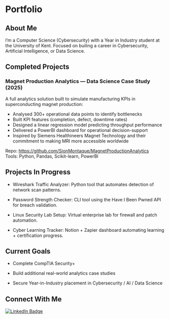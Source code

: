 # Portfolio

## About Me

I’m a Computer Science (Cybersecurity) with a Year in Industry student at the University of Kent. 
Focused on builing a career in Cybersecurity, Artificial Intelligence, or Data Science.


## Completed Projects

### **Magnet Production Analytics — Data Science Case Study (2025)**
A full analytics solution built to simulate manufacturing KPIs in superconducting magnet production:

- Analysed 300+ operational data points to identify bottlenecks  
- Built KPI features (completion, defect, downtime rates)  
- Designed a linear regression model predicting throughput performance  
- Delivered a PowerBI dashboard for operational decision-support  
- Inspired by Siemens Healthineers Magnet Technology and their commitment to making MRI more accessible worldwide

Repo: https://github.com/SionMontaque/MagnetProductionAnalytics  
Tools: Python, Pandas, Scikit-learn, PowerBI


## Projects In Progress

- Wireshark Traffic Analyzer: Python tool that automates detection of network scan patterns.

- Password Strength Checker: CLI tool using the Have I Been Pwned API for breach validation.

- Linux Security Lab Setup: Virtual enterprise lab for firewall and patch automation.

- Cyber Learning Tracker: Notion + Zapier dashboard automating learning + certification progress.


## Current Goals

- Complete CompTIA Security+

- Build additional real-world analytics case studies

- Secure Year-in-Industry placement in Cybersecurity / AI / Data Science


## Connect With Me

<a href="https://www.linkedin.com/in/sionmontaque" target="_blank">
  <img src="https://img.shields.io/badge/LinkedIn-0077B5?style=for-the-badge&logo=linkedin&logoColor=white" alt="LinkedIn Badge"/>
</a>
